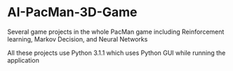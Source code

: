 # AI-PacMan-3D-Game
Several game projects in the whole PacMan game including Reinforcement learning, Markov Decision, and Neural Networks

All these projects use Python 3.1.1 which uses Python GUI while running the application
